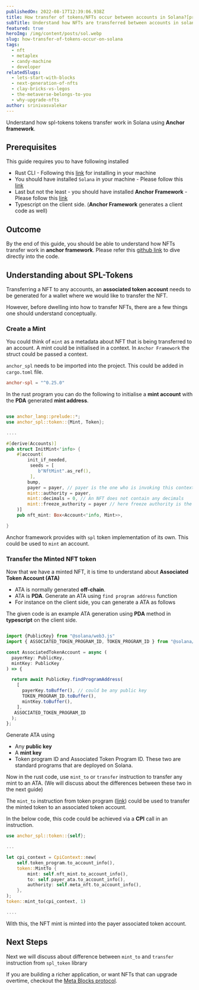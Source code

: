 ```yaml
---
publishedOn: 2022-08-17T12:39:06.938Z
title: How transfer of tokens/NFTs occur between accounts in Solana?[programmatically]
subTitle: Understand how NFTs are transferred between accounts in solana
featured: true
heroImg: /img/content/posts/sol.webp
slug: how-transfer-of-tokens-occur-on-solana
tags:
  - nft
  - metaplex
  - candy-machine
  - developer
relatedSlugs:
  - lets-start-with-blocks
  - next-generation-of-nfts
  - clay-bricks-vs-legos
  - the-metaverse-belongs-to-you
  - why-upgrade-nfts
author: srinivasvalekar
---
```


Understand how spl-tokens tokens transfer work in Solana using **Anchor framework**.

## Prerequisites

This guide requires you to have following installed

* Rust CLI - Following this [link](https://www.rust-lang.org/tools/install) for installing in your machine
* You should have installed `Solana` in your machine - Please follow this [link](https://docs.solana.com/cli/install-solana-cli-tools)
* Last but not the least - you should have installed **Anchor Framework**  - Please follow this [link](https://book.anchor-lang.com/getting_started/installation.html#anchor)
* Typescript on the client side. (**Anchor Framework** generates a client code as well)
  


## Outcome

By the end of this guide, you should be able to understand how NFTs transfer work in **anchor framework**. Please refer this [github link](https://github.com/metablockshq/metablocks-program-library/blob/main/nft-vault/programs/nft-vault/src/lib.rs) to dive directly into the code.


## Understanding about SPL-Tokens

Transferring a NFT to any accounts, an **associated token account** needs to be generated for a wallet where we would like to transfer the NFT.

However, before dwelling into how to transfer NFTs, there are a few things one should understand conceptually. 


### Create a Mint 
You could think of `mint` as a metadata about NFT that is being transferred to an account. A mint could be initialised in a context. In `Anchor Framework` the struct could be passed a context. 

`anchor_spl` needs to be imported into the project. This could be added in `cargo.toml` file.

```toml
anchor-spl = "^0.25.0"
```


In the rust program you can do the following to initialise a **mint account** with the **PDA** generated **mint address**.

```rust

use anchor_lang::prelude::*;
use anchor_spl::token::{Mint, Token};

....

#[derive(Accounts)]
pub struct InitMint<'info> {
    #[account(
        init_if_needed,
         seeds = [
            b"NftMint".as_ref(),
         ],
        bump,
        payer = payer, // payer is the one who is invoking this context
        mint::authority = payer,
        mint::decimals = 0, // An NFT does not contain any decimals
        mint::freeze_authority = payer // here freeze authority is the payer
    )]
    pub nft_mint: Box<Account<'info, Mint>>,

}

```

Anchor framework provides with `spl` token implementation of its own. This could be used to `mint` an account.


### Transfer the Minted NFT token

Now that we have a minted NFT, it is time to understand about **Associated Token Account (ATA)**

* ATA is normally generated **off-chain**. 
* ATA is **PDA**. Generate an ATA using `find program address` function
* For instance on the client side, you can generate a ATA as follows 

The given code is an example ATA generation using **PDA** method in **typescript** on the client side.

```typescript

import {PublicKey} from "@solana/web3.js"
import { ASSOCIATED_TOKEN_PROGRAM_ID, TOKEN_PROGRAM_ID } from "@solana/spl-token";

const AssociatedTokenAccount = async (
  payerKey: PublicKey,
  mintKey: PublicKey
) => {

  return await PublicKey.findProgramAddress(
    [
      payerKey.toBuffer(), // could be any public key
      TOKEN_PROGRAM_ID.toBuffer(),
      mintKey.toBuffer(),
    ],
   ASSOCIATED_TOKEN_PROGRAM_ID  
  );
};

```

Generate ATA using 
* Any **public key**
* A **mint key** 
* Token program ID and Associated Token Program ID. These two are standard programs that are deployed on Solana.

Now in the rust code, use `mint_to` or `transfer` instruction to transfer any mint to an ATA. (We will discuss about the differences between these two in the next guide)

The `mint_to` instruction from token program ([link](https://spl.solana.com/token)) could be used to transfer the minted token to an associated token account. 

In the below code, this code could be achieved via a **CPI** call in an instruction.   

```rust
use anchor_spl::token::{self};

...

let cpi_context = CpiContext::new(
    self.token_program.to_account_info(),
    token::MintTo {
        mint: self.nft_mint.to_account_info(),
        to: self.payer_ata.to_account_info(),
        authority: self.meta_nft.to_account_info(),
    },
);
token::mint_to(cpi_context, 1)

....

```

With this, the NFT mint is minted into the payer associated token account. 


## Next Steps

Next we will discuss about difference between `mint_to` and `transfer` instruction from `spl_token` library 

If you are building a richer application, or want NFTs that can upgrade overtime, checkout the [Meta Blocks protocol](https://metablocks.world/guides/protocol).